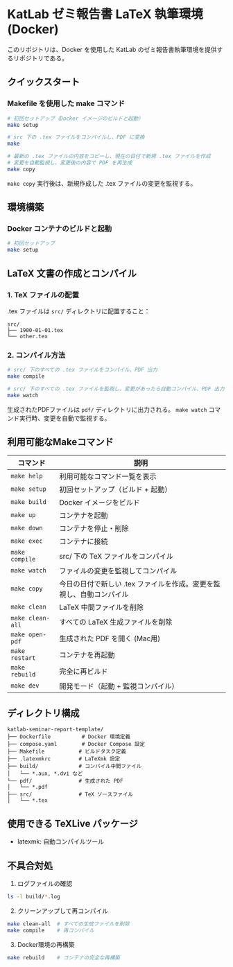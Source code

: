 # KatLab ゼミ報告書 LaTeX 執筆環境 (Docker)

このリポジトリは、Docker を使用した KatLab のゼミ報告書執筆環境を提供するリポジトリである。

## クイックスタート

### Makefile を使用した make コマンド

```bash
# 初回セットアップ（Docker イメージのビルドと起動）
make setup

# src 下の .tex ファイルをコンパイルし、PDF に変換
make

# 最新の .tex ファイルの内容をコピーし、現在の日付で新規 .tex ファイルを作成
# 変更を自動監視し、変更後の内容で PDF を再生成
make copy
```

`make copy` 実行後は、新規作成した .tex ファイルの変更を監視する。

## 環境構築

### Docker コンテナのビルドと起動

```bash
# 初回セットアップ
make setup
```

## LaTeX 文書の作成とコンパイル

### 1. TeX ファイルの配置
.tex ファイルは `src/` ディレクトリに配置すること：
```
src/
├── 1900-01-01.tex
└── other.tex
```

### 2. コンパイル方法

```bash
# src/ 下のすべての .tex ファイルをコンパイル、PDF 出力
make compile

# src/ 下のすべての .tex ファイルを監視し、変更があったら自動コンパイル、PDF 出力
make watch
```

生成されたPDFファイルは `pdf/` ディレクトリに出力される。
`make watch` コマンド実行時、変更を自動で監視する。


## 利用可能なMakeコマンド

| コマンド | 説明 |
|---------|------|
| `make help` | 利用可能なコマンド一覧を表示 |
| `make setup` | 初回セットアップ（ビルド + 起動） |
| `make build` | Docker イメージをビルド |
| `make up` | コンテナを起動 |
| `make down` | コンテナを停止・削除 |
| `make exec` | コンテナに接続 |
| `make compile` | src/ 下の TeX ファイルをコンパイル |
| `make watch` | ファイルの変更を監視してコンパイル |
| `make copy` | 今日の日付で新しい .tex ファイルを作成。変更を監視し、自動コンパイル |
| `make clean` | LaTeX 中間ファイルを削除 |
| `make clean-all` | すべての LaTeX 生成ファイルを削除 |
| `make open-pdf` | 生成された PDF を開く (Mac用) |
| `make restart` | コンテナを再起動 |
| `make rebuild` | 完全に再ビルド |
| `make dev` | 開発モード（起動 + 監視コンパイル） |

## ディレクトリ構成

```
katlab-seminar-report-template/
├── Dockerfile          # Docker 環境定義
├── compose.yaml        # Docker Compose 設定
├── Makefile           # ビルドタスク定義
├── .latexmkrc         # LaTeXmk 設定
├── build/             # コンパイル中間ファイル
│   └── *.aux, *.dvi など
└── pdf/               # 生成された PDF
│   └── *.pdf
├── src/               # TeX ソースファイル
│   └── *.tex
```

## 使用できる TeXLive パッケージ

- latexmk: 自動コンパイルツール

## 不具合対処

1. ログファイルの確認
```bash
ls -l build/*.log
```

2. クリーンアップして再コンパイル
```bash
make clean-all  # すべての生成ファイルを削除
make compile    # 再コンパイル
```

3. Docker環境の再構築
```bash
make rebuild    # コンテナの完全な再構築
```
